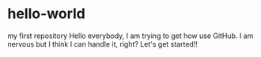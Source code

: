 # hello-world
my first repository
Hello everybody,
I am trying to get how use GitHub. I am nervous but I think I can handle it, right?
Let's get started!!
